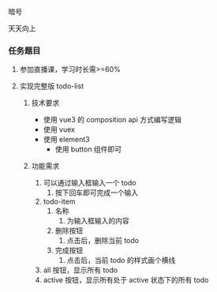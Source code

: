 暗号

天天向上

### 任务题目

1. 参加直播课，学习时长需>=60%

2. 实现完整版 todo-list

   1. 技术要求
      - 使用 vue3 的 composition api 方式编写逻辑
      - 使用 vuex
      - 使用 element3
        - 使用 button 组件即可

   2. 功能需求

      1. 可以通过输入框输入一个 todo
         1. 按下回车即可完成一个输入
      2. todo-item
         1. 名称
            1. 为输入框输入的内容
         2. 删除按钮
            1. 点击后，删除当前 todo
         3. 完成按钮
            1. 点击后，当前 todo 的样式画个横线
      3. all 按钮，显示所有 todo
      4. active 按钮，显示所有处于 active 状态下的所有 todo
